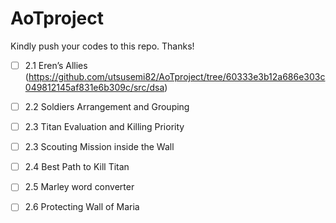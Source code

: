 # AoTproject

Kindly push your codes to this repo. Thanks!

- [ ] 2.1 Eren’s Allies (https://github.com/utsusemi82/AoTproject/tree/60333e3b12a686e303c049812145af831e6b309c/src/dsa)

- [ ] 2.2 Soldiers Arrangement and Grouping
- [ ] 2.3 Titan Evaluation and Killing Priority
- [ ] 2.3 Scouting Mission inside the Wall
- [ ] 2.4 Best Path to Kill Titan
- [ ] 2.5 Marley word converter
- [ ] 2.6 Protecting Wall of Maria

